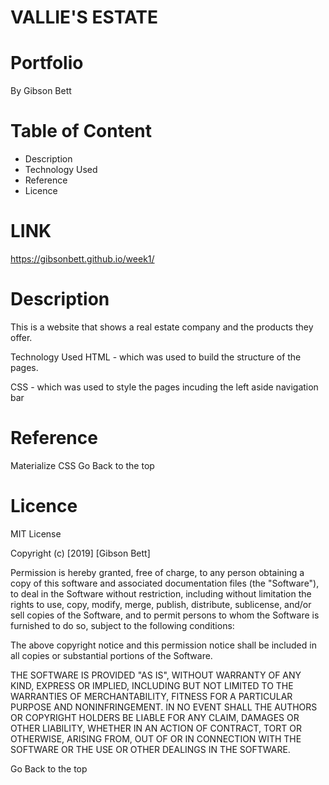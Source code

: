 # VALLIE'S ESTATE

# Portfolio
By  Gibson Bett

# Table of Content
- Description
- Technology Used
- Reference
- Licence
# LINK
https://gibsonbett.github.io/week1/

# Description

This is a website that shows a real estate company and the products they offer.

Technology Used
HTML - which was used to build the structure of the pages.

CSS - which was used to style the pages incuding the left aside navigation bar

# Reference
Materialize CSS
Go Back to the top

# Licence
MIT License

Copyright (c) [2019] [Gibson Bett]

Permission is hereby granted, free of charge, to any person obtaining a copy of this software and associated documentation files (the "Software"), to deal in the Software without restriction, including without limitation the rights to use, copy, modify, merge, publish, distribute, sublicense, and/or sell copies of the Software, and to permit persons to whom the Software is furnished to do so, subject to the following conditions:

The above copyright notice and this permission notice shall be included in all copies or substantial portions of the Software.

THE SOFTWARE IS PROVIDED "AS IS", WITHOUT WARRANTY OF ANY KIND, EXPRESS OR IMPLIED, INCLUDING BUT NOT LIMITED TO THE WARRANTIES OF MERCHANTABILITY, FITNESS FOR A PARTICULAR PURPOSE AND NONINFRINGEMENT. IN NO EVENT SHALL THE AUTHORS OR COPYRIGHT HOLDERS BE LIABLE FOR ANY CLAIM, DAMAGES OR OTHER LIABILITY, WHETHER IN AN ACTION OF CONTRACT, TORT OR OTHERWISE, ARISING FROM, OUT OF OR IN CONNECTION WITH THE SOFTWARE OR THE USE OR OTHER DEALINGS IN THE SOFTWARE.

Go Back to the top



